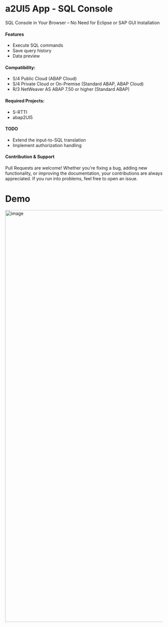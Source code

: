 # a2UI5 App - SQL Console
SQL Console in Your Browser – No Need for Eclipse or SAP GUI Installation

#### Features
* Execute SQL commands
* Save query history
* Data preview

#### Compatibility:
* S/4 Public Cloud (ABAP Cloud)
* S/4 Private Cloud or On-Premise (Standard ABAP, ABAP Cloud)
* R/3 NetWeaver AS ABAP 7.50 or higher (Standard ABAP)

#### Required Projects:
* S-RTTI
* abap2UI5

#### TODO
* Extend the input-to-SQL translation
* Implement authorization handling

#### Contribution & Support
Pull Requests are welcome! Whether you're fixing a bug, adding new functionality, or improving the documentation, your contributions are always appreciated. If you run into problems, feel free to open an issue.

# Demo
<img width="1313" alt="image" src="https://github.com/oblomov-dev/a2UI5-sql_console/assets/102328295/c05be612-59a8-4dab-85e4-279a872f9ed6">


